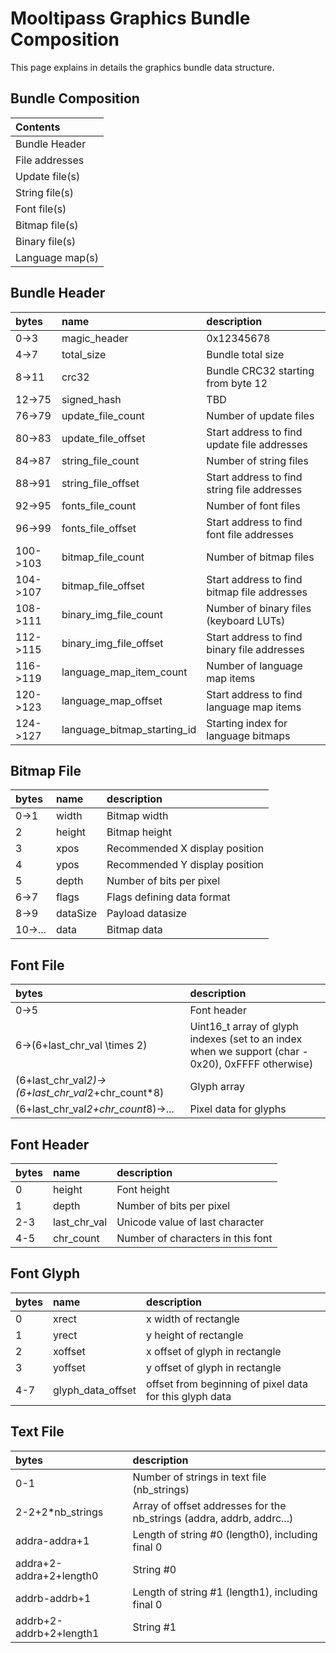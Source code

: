 # [](#header-1) Mooltipass Graphics Bundle Composition
This page explains in details the graphics bundle data structure.
  
  
## [](#header-2) Bundle Composition

| Contents |
|:---------|
| Bundle Header |
| File addresses |
| Update file(s) |
| String file(s) |
| Font file(s) |
| Bitmap file(s) |
| Binary file(s) |
| Language map(s) |

   
## [](#header-2) Bundle Header

| bytes             | name       | description |
|:-------------------|:---------------|:----------|
| 0->3   | magic_header | 0x12345678 |
| 4->7   | total_size | Bundle total size |
| 8->11  | crc32 | Bundle CRC32 starting from byte 12 |
| 12->75 | signed_hash | TBD |
| 76->79 | update_file_count | Number of update files |
| 80->83 | update_file_offset | Start address to find update file addresses |
| 84->87 | string_file_count | Number of string files |
| 88->91 | string_file_offset | Start address to find string file addresses |
| 92->95 | fonts_file_count | Number of font files |
| 96->99 | fonts_file_offset | Start address to find font file addresses |
| 100->103 | bitmap_file_count | Number of bitmap files |
| 104->107 | bitmap_file_offset | Start address to find bitmap file addresses |
| 108->111 | binary_img_file_count | Number of binary files (keyboard LUTs) |
| 112->115 | binary_img_file_offset | Start address to find binary file addresses |
| 116->119 | language_map_item_count | Number of language map items |
| 120->123 | language_map_offset | Start address to find language map items |
| 124->127 | language_bitmap_starting_id | Starting index for language bitmaps |
   
   
## [](#header-2) Bitmap File

| bytes             | name       | description |
|:-------------------|:---------------|:----------|
| 0->1 | width | Bitmap width |
| 2 | height | Bitmap height |
| 3 | xpos | Recommended X display position |
| 4 | ypos | Recommended Y display position |
| 5 | depth | Number of bits per pixel |
| 6->7 | flags | Flags defining data format |
| 8->9 | dataSize | Payload datasize |
| 10->... | data | Bitmap data |
  
  
## [](#header-2) Font File

| bytes             | description |
|:-------------------|:----------|
| 0->5 | Font header |
| 6->(6+last_chr_val \times 2) | Uint16_t array of glyph indexes (set to an index when we support (char - 0x20), 0xFFFF otherwise) |
| (6+last_chr_val*2)->(6+last_chr_val*2+chr_count*8) | Glyph array |
| (6+last_chr_val*2+chr_count*8)->... | Pixel data for glyphs |
  
  
## [](#header-2) Font Header

| bytes             | name       | description |
|:-------------------|:---------------|:----------|
| 0 | height | Font height |
| 1 | depth | Number of bits per pixel |
| 2-3 | last_chr_val | Unicode value of last character |
| 4-5 | chr_count | Number of characters in this font |
  
  
## [](#header-2) Font Glyph

| bytes             | name       | description |
|:-------------------|:---------------|:----------|
| 0 | xrect | x width of rectangle |
| 1 | yrect | y height of rectangle |
| 2 | xoffset | x offset of glyph in rectangle |
| 3 | yoffset | y offset of glyph in rectangle |
| 4-7 | glyph_data_offset | offset from beginning of pixel data for this glyph data |
  
    
## [](#header-2) Text File

| bytes             | description |
|:-------------------|:----------|
| 0-1 | Number of strings in text file (nb_strings) |
| 2-2+2*nb_strings | Array of offset addresses for the nb_strings (addra, addrb, addrc...) |
| addra-addra+1 | Length of string #0 (length0), including final 0 |
| addra+2-addra+2+length0 | String #0 |
| addrb-addrb+1 | Length of string #1 (length1), including final 0 |
| addrb+2-addrb+2+length1 | String #1 |
